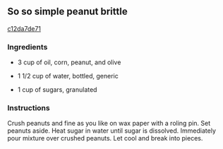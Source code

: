## So so simple peanut brittle

[c12da7de71](http://www.food.com/recipe/so-so-simple-peanut-brittle-35383)

### Ingredients

 - 3 cup of oil, corn, peanut, and olive

 - 1 1/2 cup of water, bottled, generic

 - 1 cup of sugars, granulated

### Instructions

Crush peanuts and fine as you like on wax paper with a roling pin. Set peanuts aside. Heat sugar in water until sugar is dissolved. Immediately pour mixture over crushed peanuts. Let cool and break into pieces.